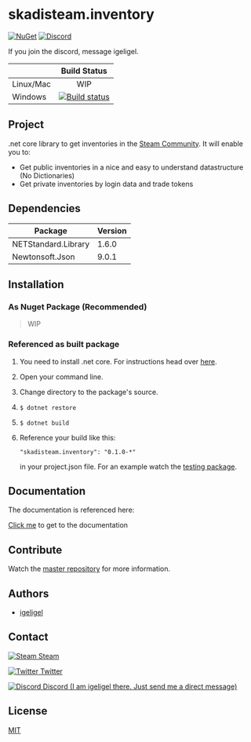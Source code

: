 # skadisteam.inventory

[![NuGet](https://img.shields.io/nuget/v/skadiprices.csgofast.svg)](https://www.nuget.org/packages/skadiprices.csgofast/0.1.0)
[![Discord](https://img.shields.io/badge/discord-join%20chat-blue.svg)](https://discord.gg/0i5X3oDHJbDUsiGC)

If you join the discord, message igeligel.

|               | Build Status  | 
| ------------- |:-------------:| 
| Linux/Mac     | WIP           | 
| Windows       | [![Build status](https://ci.appveyor.com/api/projects/status/37o4mjjhds93tgha?svg=true)](https://ci.appveyor.com/project/igeligel/skadiprices-csgofast) |

## Project
.net core library to get inventories in the [Steam Community](http://steamcommunity.com/).
It will enable you to:
- Get public inventories in a nice and easy to understand datastructure (No Dictionaries)
- Get private inventories by login data and trade tokens

## Dependencies

| Package             | Version     | 
| ------------------- |-------------| 
| NETStandard.Library | 1.6.0       |
| Newtonsoft.Json     | 9.0.1       |

## Installation

### As Nuget Package (Recommended)

> WIP

### Referenced as built package
1. You need to install .net core. For instructions head over [here](https://www.microsoft.com/net/core).
2. Open your command line.
3. Change directory to the package's source.
4. 
   ```
   $ dotnet restore
   ```
5. 
   ```
   $ dotnet build
   ```
6. Reference your build like this:

   ```
   "skadisteam.inventory": "0.1.0-*"
   ```

   in your project.json file. For an example watch the [testing package](https://github.com/igeligel/skadisteam.inventory/tree/master/src/skadisteam.inventory.test).

## Documentation
The documentation is referenced here:

[Click me](https://github.com/igeligel/skadisteam.inventory/blob/master/documentation/public.md) to get to the documentation

## Contribute
Watch the [master repository](https://github.com/igeligel/skadisteam) for more information.

## Authors
- [igeligel](https://github.com/igeligel)

## Contact
[![Steam](https://raw.githubusercontent.com/encharm/Font-Awesome-SVG-PNG/master/black/png/16/steam-square.png "Steam Account") Steam](http://steamcommunity.com/profiles/76561198028630048/)

[![Twitter](https://raw.githubusercontent.com/encharm/Font-Awesome-SVG-PNG/master/black/png/16/twitter.png "Twitter") Twitter](https://twitter.com/kevinpeters_)

[![Discord](http://i.imgur.com/wlwOQpl.png "Discord") Discord (I am igeligel there. Just send me a direct message)](https://discord.gg/0i5X3oDHJbDUsiGC)

## License
[MIT](https://github.com/igeligel/skadisteam.inventory/blob/master/LICENSE)